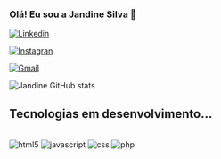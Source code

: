 ### Olá! Eu sou a Jandine Silva 🌺

[![Linkedin](https://img.shields.io/badge/LinkedIn-0077B5?style=for-the-badge&logo=linkedin&logoColor=white)](https://www.linkedin.com/in/jandine)

[![Instagran](https://img.shields.io/badge/Instagram-E4405F?style=for-the-badge&logo=instagram&logoColor=white)](https://www.instagram.com/silvajandine)

[![Gmail](https://img.shields.io/badge/Gmail-D14836?style=for-the-badge&logo=gmail&logoColor=white)](https://mail.google.com/mail/u/0/#inbox)

![Jandine GitHub stats](https://github-readme-stats.vercel.app/api?username=jandine&show_icons=true)

## Tecnologias em desenvolvimento...

<div style="display: inline_block"><br/>
  <img class="tech-badge" alt="html5" src="https://your-website.com/images/html5.png"/>
  <img class="tech-badge" alt="javascript" src="https://your-website.com/images/javascript.png"/>
  <img class="tech-badge" alt="css" src="https://your-website.com/images/css.png"/>
  <img class="tech-badge" alt="php" src="https://your-website.com/images/php.png"/>
</div>





